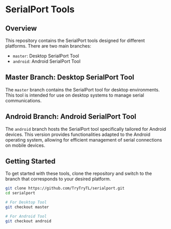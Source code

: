 # SerialPort Tools

## Overview
This repository contains the SerialPort tools designed for different platforms. There are two main branches:
- `master`: Desktop SerialPort Tool
- `android`: Android SerialPort Tool

## Master Branch: Desktop SerialPort Tool
The `master` branch contains the SerialPort tool for desktop environments. This tool is intended for use on desktop systems to manage serial communications.

## Android Branch: Android SerialPort Tool
The `android` branch hosts the SerialPort tool specifically tailored for Android devices. This version provides functionalities adapted to the Android operating system, allowing for efficient management of serial connections on mobile devices.

## Getting Started
To get started with these tools, clone the repository and switch to the branch that corresponds to your desired platform.

```bash
git clone https://github.com/TryTryTL/serialport.git
cd serialport

# For Desktop Tool
git checkout master

# For Android Tool
git checkout android

